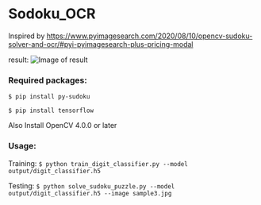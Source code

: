 # Sodoku_OCR

Inspired by https://www.pyimagesearch.com/2020/08/10/opencv-sudoku-solver-and-ocr/#pyi-pyimagesearch-plus-pricing-modal

result: ![Image of result](https://github.com/xuke-yan/Sodoku_OCR/tree/master/results/result3.jpg)

### Required packages:

  ```$ pip install py-sudoku```
  
  ```$ pip install tensorflow```
 
 Also Install OpenCV 4.0.0 or later
 
### Usage:
  Training: ```$ python train_digit_classifier.py --model output/digit_classifier.h5``` 
  
  Testing: ```$ python solve_sudoku_puzzle.py --model output/digit_classifier.h5 --image sample3.jpg```
